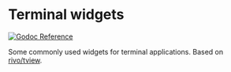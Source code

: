 # Terminal widgets

[![Godoc Reference](https://img.shields.io/badge/godoc-reference-blue.svg)](https://pkg.go.dev/tryffel.net/go/twidgets?tab=doc)

Some commonly used widgets for terminal applications. Based on [rivo/tview](https://github.com/rivo/tview).
